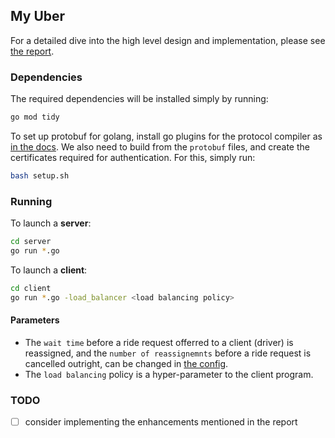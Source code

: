 ## My Uber

For a detailed dive into the high level design and implementation, please see [the report](./report.pdf). 

### Dependencies
The required dependencies will be installed simply by running:
```sh
go mod tidy
```

To set up protobuf for golang, install go plugins for the protocol compiler as [in the docs](https://grpc.io/docs/languages/go/quickstart/). 
We also need to build from the `protobuf` files, and create the certificates required for authentication. For this, simply run:
```sh
bash setup.sh
```

### Running 
To launch a **server**:
```sh
cd server
go run *.go
```

To launch a **client**:
```sh
cd client 
go run *.go -load_balancer <load balancing policy>
```


#### Parameters
- The `wait time` before a ride request offerred to a client (driver) is reassigned, and the `number of reassignemnts` before a ride request is cancelled outright, can be changed in [the config](./config/config.go). 
- The `load balancing` policy is a hyper-parameter to the client program.  

### TODO
- [ ] consider implementing the enhancements mentioned in the report  
